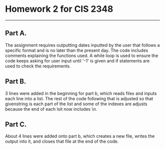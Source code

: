 # Homework 2 for CIS 2348
***
## Part A. 
The assignment requires outputting dates inputted by the user that follows a specific format and is no later than the present day.
The code includes comments explaining the functions used. 
A while loop is used to ensure the code keeps asking for user input until '-1' is given and if statements are used to check the requirements.

## Part B.
3 lines were added in the beginning for part b, which reads files and inputs each line into a list. The rest of the code following that is adjusted so that givenstring is each part of the list and some of the indexes are adjusts because the end of each lsit now includes \n.

## Part C.
About 4 lines were added onto part b, which creates a new file, writes the output into it, and closes that file at the end of the code.

